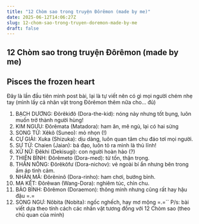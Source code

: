```yaml
---
title: "12 Chòm sao trong truyện Đôrêmon (made by me)"
date: 2025-06-12T14:06:27Z
slug: 12-chom-sao-trong-truyen-doremon-made-by-me
draft: false
---
```


## 12 Chòm sao trong truyện Đôrêmon (made by me)

## Pisces the frozen heart

Đây là lần đầu tiên mình post bài, lại là tự viết nên có gì mọi người chém nhẹ tay 
(mình lấy cả nhân vật trong Đôrêmon thêm nữa cho... đủ)
1. BẠCH DƯƠNG: Đôrêkiđô (Dora-the-kid): nóng nảy nhưng tốt bụng, luôn muốn trở thành người hùng!
2. KIM NGƯU: Đôrêmata (Matadora): ham ăn, mê ngủ, lại có hai sừng 
3. SONG TỬ: Xêkô (Suneo): mỏ nhọn (!)
4. CỰ GIẢI: Xuka (Shizuka): dịu dàng, luôn quan tâm chu đáo tơí mọi người.
5. SƯ TỬ: Chaien (Jaian): bá đạo, luôn tỏ ra mình là thủ lĩnh!
6. XỬ NỮ: Đêkhi (Dekisugi): con người hoàn hảo (?)
7. THIÊN BÌNH: Đôrêmeto (Dora-med): từ tốn, thận trọng.
8. THẦN NÔNG: Đôrêkôfư (Dora-nichov): vẻ ngoài bí ẩn nhưng bên trong ấm áp tình cảm.
9. NHÂN MÃ: Đôrêninô (Dora-rinho): ham chơi, bướng bỉnh.
10. MA KẾT: Đôrêwan (Wang-Dora): nghiêm túc, chỉn chu.
11. BẢO BÌNH: Đôrêmon (Doraemon): thông minh nhưng cũng rất hay hậu đậu =.=
12. SONG NGƯ: Nôbita (Nobita): ngốc nghếch, hay mơ mộng =.=``
P/s: bài viết dựa theo tính cách các nhân vật tương đồng với 12 Chòm sao (theo chủ quan của mình)
